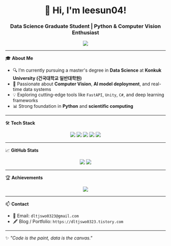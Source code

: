 <h1 align="center">👋 Hi, I'm leesun04!</h1>
<h3 align="center">Data Science Graduate Student | Python & Computer Vision Enthusiast</h3>

<p align="center">
  <img src="https://capsule-render.vercel.app/api?type=waving&color=6A5ACD,00BFFF&height=200&section=header&text=Welcome%20to%20My%20GitHub!&fontSize=30&fontColor=ffffff"/>
</p>

---

🎓 **About Me**

- 🔍 I’m currently pursuing a master's degree in **Data Science** at **Konkuk University (건국대학교 일반대학원)**  
- 🧠 Passionate about **Computer Vision**, **AI model deployment**, and real-time data systems  
- 💡 Exploring cutting-edge tools like `FastAPI`, `Unity`, `C#`, and deep learning frameworks  
- 📊 Strong foundation in **Python** and **scientific computing**  

---

🛠️ **Tech Stack**

<p align="center">
  <img src="https://img.shields.io/badge/Python-3776AB?style=for-the-badge&logo=python&logoColor=white"/>
  <img src="https://img.shields.io/badge/C Sharp-239120?style=for-the-badge&logo=c-sharp&logoColor=white"/>
  <img src="https://img.shields.io/badge/Unity-000000?style=for-the-badge&logo=unity&logoColor=white"/>
  <img src="https://img.shields.io/badge/FastAPI-009688?style=for-the-badge&logo=fastapi&logoColor=white"/>
  <img src="https://img.shields.io/badge/OpenCV-5C3EE8?style=for-the-badge&logo=opencv&logoColor=white"/>
</p>

---

📈 **GitHub Stats**

<p align="center">
  <img src="https://github-readme-stats.vercel.app/api?username=leesun04&show_icons=true&theme=tokyonight&count_private=true" />
  <img src="https://github-readme-stats.vercel.app/api/top-langs/?username=leesun04&layout=compact&theme=tokyonight" />
</p>

---

🏆 **Achievements**

<p align="center">
  <img src="https://github-profile-trophy.vercel.app/?username=leesun04&theme=darkhub&margin-w=15&no-frame=true" />
</p>

---

📫 **Contact**

- 📧 Email: `dltjswo0323@gmail.com` 
- 🖋️ Blog / Portfolio: `https://dltjswo0323.tistory.com` 

---

✨ *"Code is the paint, data is the canvas."*

